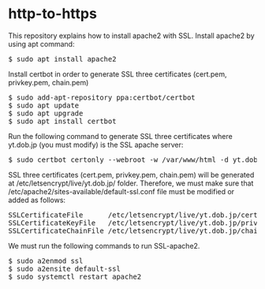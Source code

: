 # http-to-https
This repository explains how to install apache2 with SSL.
Install apache2 by using apt command:
<pre>
$ sudo apt install apache2
</pre>
Install certbot in order to generate SSL three certificates (cert.pem, privkey.pem, chain.pem)
<pre>
$ sudo add-apt-repository ppa:certbot/certbot
$ sudo apt update
$ sudo apt upgrade
$ sudo apt install certbot
</pre>
Run the following command to generate SSL three certificates where yt.dob.jp (you must modify) is the SSL apache server:
<pre>
$ sudo certbot certonly --webroot -w /var/www/html -d yt.dob.jp
</pre>
SSL three certificates (cert.pem, privkey.pem, chain.pem) will be generated at /etc/letsencrypt/live/yt.dob.jp/ folder. 
Therefore, we must make sure that /etc/apache2/sites-available/default-ssl.conf file must be modified or added as follows:
<pre>
SSLCertificateFile      /etc/letsencrypt/live/yt.dob.jp/cert.pem
SSLCertificateKeyFile   /etc/letsencrypt/live/yt.dob.jp/privkey.pem
SSLCertificateChainFile /etc/letsencrypt/live/yt.dob.jp/chain.pem
</pre>
We must run the following commands to run SSL-apache2.
<pre>
$ sudo a2enmod ssl
$ sudo a2ensite default-ssl
$ sudo systemctl restart apache2
</pre>
